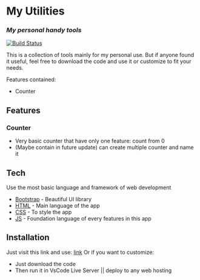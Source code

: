 # My Utilities
### _My personal handy tools_

[![Build Status](https://travis-ci.org/joemccann/dillinger.svg?branch=master)](https://travis-ci.org/joemccann/dillinger)

This is a collection of tools mainly for my personal use. But if anyone found it useful, feel free to download the code and use it or customize to fit your needs.

Features contained:
- Counter

## Features
### Counter
- Very basic counter that have only one feature: count from 0
- (Maybe contain in future update) can create multiple counter and name it

## Tech
Use the most basic language and framework of web development

- [Bootstrap] - Beautiful UI library
- [HTML] - Main language of the app
- [CSS] - To style the app
- [JS] - Foundation language of every features in this app

## Installation
Just visit this link and use: [link](https://harmonious-alder-viscount.glitch.me/)
Or if you want to customize:
- Just download the code
- Then run it in VsCode Live Server || deploy to any web hosting



[//]: # (Format links below)
   [Bootstrap]: <https://getbootstrap.com/>
   [HTML]: <https://en.wikipedia.org/wiki/HTML5>
   [CSS]: <https://en.wikipedia.org/wiki/CSS>
   [JS]: <https://simple.wikipedia.org/wiki/JavaScript>
